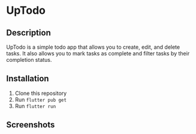 # UpTodo

## Description

UpTodo is a simple todo app that allows you to create, edit, and delete tasks. It also allows you to mark tasks as complete and filter tasks by their completion status.

## Installation

1. Clone this repository
2. Run `flutter pub get`
3. Run `flutter run`

## Screenshots
